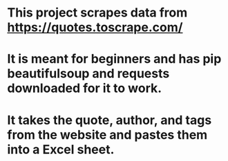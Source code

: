 # This project scrapes data from https://quotes.toscrape.com/
# It is meant for beginners and has pip beautifulsoup and requests downloaded for it to work.
# It takes the quote, author, and tags from the website and pastes them into a Excel sheet.
